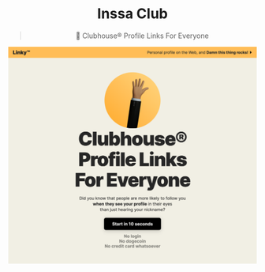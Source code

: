 <p align="center">
  <h1 align="center">Inssa Club</h1>
  <blockquote align="center">🎻 Clubhouse® Profile Links For Everyone</blockquote>
</p>
<p align="center">
  <a href="https://inssa.club">
    <img src="./docs/images/main-page.png" width="800">
  </a>
</p>

